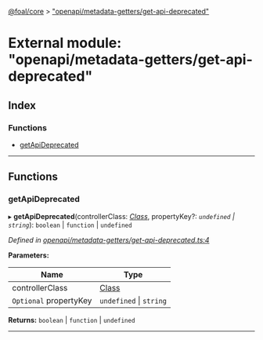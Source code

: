 [@foal/core](../README.md) > ["openapi/metadata-getters/get-api-deprecated"](../modules/_openapi_metadata_getters_get_api_deprecated_.md)

# External module: "openapi/metadata-getters/get-api-deprecated"

## Index

### Functions

* [getApiDeprecated](_openapi_metadata_getters_get_api_deprecated_.md#getapideprecated)

---

## Functions

<a id="getapideprecated"></a>

###  getApiDeprecated

▸ **getApiDeprecated**(controllerClass: *[Class](_core_class_interface_.md#class)*, propertyKey?: *`undefined` \| `string`*): `boolean` \| `function` \| `undefined`

*Defined in [openapi/metadata-getters/get-api-deprecated.ts:4](https://github.com/FoalTS/foal/blob/aac11366/packages/core/src/openapi/metadata-getters/get-api-deprecated.ts#L4)*

**Parameters:**

| Name | Type |
| ------ | ------ |
| controllerClass | [Class](_core_class_interface_.md#class) |
| `Optional` propertyKey | `undefined` \| `string` |

**Returns:** `boolean` \| `function` \| `undefined`

___

